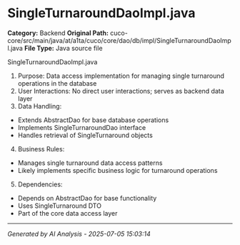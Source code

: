 # SingleTurnaroundDaoImpl.java

**Category:** Backend
**Original Path:** cuco-core/src/main/java/at/a1ta/cuco/core/dao/db/impl/SingleTurnaroundDaoImpl.java
**File Type:** Java source file

SingleTurnaroundDaoImpl.java
1. Purpose: Data access implementation for managing single turnaround operations in the database
2. User Interactions: No direct user interactions; serves as backend data layer
3. Data Handling:
- Extends AbstractDao for base database operations
- Implements SingleTurnaroundDao interface
- Handles retrieval of SingleTurnaround objects
4. Business Rules:
- Manages single turnaround data access patterns
- Likely implements specific business logic for turnaround operations
5. Dependencies:
- Depends on AbstractDao for base functionality
- Uses SingleTurnaround DTO
- Part of the core data access layer

---
*Generated by AI Analysis - 2025-07-05 15:03:14*
